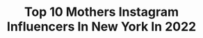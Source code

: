 ---
title: Top 10 Mothers Instagram Influencers In New York In 2022
description: >-
  Find top mothers Instagram influencers in New York in 2022. Most popular hashtags: #family #model #fashion.
platform: Instagram
hits: 208
text_top: See the best Instagram accounts on inBeat.
text_bottom: inBeat holds 208 Instagram influencers like this in New York, United States for you to connect with.
profiles:
  - username: "rachelbayjones"
    fullname: >-
      Rachel Bay Jones
    bio: >-
      Actor. Mother. New Yorker. One day I will be a farmer. Or a dolphin.
    location: "United States"
    followers: 59248
    engagement: 420
    commentsToLikes: 0.010628
    id: ck6ubbrws8nyr0j71wrzhaldv
    verified: true
    hashtags: "#teamkatz, #n2nkencen, #nexttonormal, #broadway"
  - username: "philipsayce"
    fullname: >-
      Philip Sayce
    bio: >-
      “Spirit Rising” Available Now 🎶⚡️
    location: "United States"
    followers: 48203
    engagement: 491
    commentsToLikes: 0.048376
    id: ck8swlh34eho70j78869y584a
    verified: true
    hashtags: "#newmusic, #peace, #kindness, #tones"
  - username: "mrmlawrence"
    fullname: >-
      Michael Lawrence
    bio: >-
      Restart.
    location: "United States"
    followers: 2957
    engagement: 1068
    commentsToLikes: 0.054305
    id: ck5q2m0hdgog70i11433jpine
    verified: false
    hashtags: ""
  - username: "barbraleegrant"
    fullname: >-
      Barbra-Lee Grant
    bio: >-
      Welcome to my world!🤗💋❤ Saint International Jamaica Ltd (mother agency) 🇯🇲 New York Models 🇺🇸 Storm Models 🇬🇧 MP Paris 🇫🇷 Why Not Models 🇮
    location: "United States"
    followers: 2558
    engagement: 1047
    commentsToLikes: 0.069015
    id: ck14k245pncge0i193h8unusm
    verified: false
    hashtags: "#barbraleegrant, #stayhome, #2020, #italy"
  - username: "lorindabreeze"
    fullname: >-
      Lorinda
    bio: >-
      Artist * Mother * Home Cook New York City * Hamptons * * I love colorful healthy food
    location: "United States"
    followers: 20629
    engagement: 346
    commentsToLikes: 0.062482
    id: ck14l2ejasi7x0i192qk03brw
    verified: false
    hashtags: "#feedfeed, #cookinglight, #eattherainbow, #healthy"
  - username: "avonmalaysia_"
    fullname: >-
      |Pronounced Aye-Von|
    bio: >-
      NewYorkCity Mother of @trayvonari 👻 AvonMalaysia YOUTUBE 👇🏽
    location: "United States"
    followers: 5873
    engagement: 993
    commentsToLikes: 0.088971
    id: ck15si38rd47l0i19w2h05tka
    verified: false
    hashtags: ""
  - username: "ivankatrump_fan_page"
    fullname: >-
      Ivanka Kushner
    bio: >-
      💝Fanpage For Ivanka Trump 👩🏼 Ivanka Followed 5/16/17 😍 Ivanka Liked 51x 😍 All Hate Will Be Deleted 💥 #TeamIvanka #FirstDaughter #WomenWhoWork 💝
    location: "United States"
    followers: 23606
    engagement: 295
    commentsToLikes: 0.036761
    id: ckap3m26e3kj10i78pqkd6qhh
    verified: false
    hashtags: "#president, #roberttrump, #covid19, #theodorejames"
  - username: "nina0621"
    fullname: >-
      Nina
    bio: >-
      New York 🗽🇵🇷 Mother to a prince 🤴🏻 I’m goal getter 💅🏼
    location: "United States"
    followers: 173929
    engagement: 226
    commentsToLikes: 0.024362
    id: ckap6yhauhw470i7807agv38h
    verified: false
    hashtags: "#2020bmw, #3series"
  - username: "patrickcox"
    fullname: >-
      Cox Photography
    bio: >-
      Cox Photography llc. 640 South Main St. Greenville, SC info@coxphotography.net
    location: "United States"
    followers: 52940
    engagement: 293
    commentsToLikes: 0.051618
    id: ck5cjdbieuhq40i11ft1w1bbj
    verified: false
    hashtags: "#bw, #fashion, #leicamonochrom, #modelingagency"
  - username: "creativesposts"
    fullname: >-
      Creatives Posts ⚡️
    bio: >-
      DM For Promotion/Shoutout 💼 Everyday Fashion Inspiration 🤩
    location: "United States"
    followers: 205496
    engagement: 134
    commentsToLikes: 0.050416
    id: ck8td5dp21y8o0j78l6w0uybi
    verified: false
    hashtags: "#jewelry, #goals, #fashiongram, #inspiration"
---